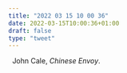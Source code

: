 ```yaml
---
title: "2022 03 15 10 00 36"
date: 2022-03-15T10:00:36+01:00
draft: false
type: "tweet"
---
```

<a href="" class="iconfont icon-music" title="rss"></a> &nbsp; John Cale, *Chinese Envoy*.
